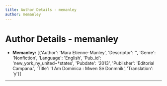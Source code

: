 ```yaml
---
title: Author Details - memanley
author: memanley
---
```


# Author Details - memanley

<ul>
    <li><strong>Memanley:</strong> [{'Author': 'Mara Etienne-Manley', 'Descriptor': '', 'Genre': 'Nonfiction', 'Language': 'English', 'Pub_id': 'new_york_ny_united¬†states', 'Pubdate': '2013', 'Publisher': 'Editorial Campana.', 'Title': 'I Am Dominica : Mwen Sé Donmnik', 'Translation': 'y'}]</li>
</ul>
<hr>